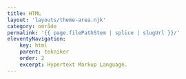 ```yaml
---
title: HTML
layout: 'layouts/theme-area.njk'
category: område
permalink: '{{ page.filePathStem | splice | slugUrl }}/'
eleventyNavigation:
    key: html
    parent: tekniker
    order: 2
    excerpt: Hypertext Markup Language.
---
```



